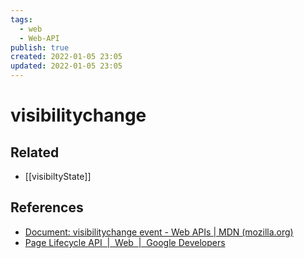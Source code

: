 ```yaml
---
tags:
  - web
  - Web-API
publish: true
created: 2022-01-05 23:05
updated: 2022-01-05 23:05
---
```


# visibilitychange

## Related

- [[visibiltyState]]

## References

- [Document: visibilitychange event - Web APIs | MDN (mozilla.org)](https://developer.mozilla.org/en-US/docs/Web/API/Document/visibilitychange_event)
- [Page Lifecycle API  |  Web  |  Google Developers](https://developers.google.com/web/updates/2018/07/page-lifecycle-api#event-visibilitychange)
